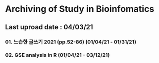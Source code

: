 # Archiving of Study in Bioinfomatics
## Last uproad date : 04/03/21

### 01. 느슨한 글쓰기 2021 (pp.52-86) (01/04/21 - 01/31/21)
### 02. GSE analysis in R (01/04/21 - 03/12/21)
